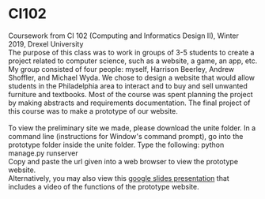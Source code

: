 # CI102
Coursework from CI 102 (Computing and Informatics Design II), Winter 2019, Drexel University<br />
The purpose of this class was to work in groups of 3-5 students to create a project related to computer science, such as a website, a game, an app, etc.
My group consisted of four people: myself, Harrison Beerley, Andrew Shoffler, and Michael Wyda.
We chose to design a website that would allow students in the Philadelphia area to interact and to buy and sell unwanted furniture and textbooks.
Most of the course was spent planning the project by making abstracts and requirements documentation.
The final project of this course was to make a prototype of our website. <br />
<br />
To view the preliminary site we made, please download the unite folder. In a command line (instructions for Window's command prompt), 
go into the prototype folder inside the unite folder. Type the following: python manage.py runserver <br />
Copy and paste the url given into a web browser to view the prototype website. <br />
Alternatively, you may also view this <a href="https://docs.google.com/presentation/d/1fGTa7eXABzLIhVRP_MiO0N6NtwHj_ANcqGbIsWIQ2v8/edit#slide=id.g529b90106d_0_0">google slides presentation</a> that includes a video of the functions of the prototype website.

